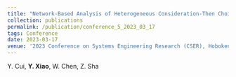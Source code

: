 ```yaml
---
title: "Network-Based Analysis of Heterogeneous Consideration-Then Choice Customer Preferences with Market Segmentations [[Paper]](/files/conference5.pdf)"
collection: publications
permalink: /publication/conference_5_2023_03_17
tags: Conference
date: 2023-03-17
venue: '2023 Conference on Systems Engineering Research (CSER), Hoboken, New Jersey. Mar. 16-17, 2023.'
---
```

Y. Cui, **Y. Xiao**, W. Chen, Z. Sha
